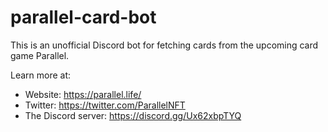 # parallel-card-bot

This is an unofficial Discord bot for fetching cards from the upcoming card game Parallel.

Learn more at:
* Website: https://parallel.life/
* Twitter: https://twitter.com/ParallelNFT
* The Discord server: https://discord.gg/Ux62xbpTYQ